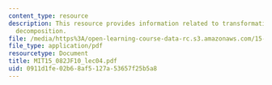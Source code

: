 ```yaml
---
content_type: resource
description: This resource provides information related to transformations and flow
  decomposition.
file: /media/https%3A/open-learning-course-data-rc.s3.amazonaws.com/15-082j-network-optimization-fall-2010/0911d1fe02b68af5127a53657f25b5a8_MIT15_082JF10_lec04.pdf
file_type: application/pdf
resourcetype: Document
title: MIT15_082JF10_lec04.pdf
uid: 0911d1fe-02b6-8af5-127a-53657f25b5a8
---
```

